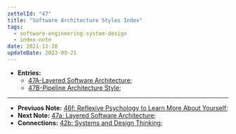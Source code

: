 ```yaml
---
zettelId: "47"
title: "Software Architecture Styles Index"
tags:
  - software-engineering-system-design
  - index-note
date: 2021-11-28
updateDate: 2023-09-21
---
```


- **Entries:**
  - [47A-Layered Software Architecture](/notes/47a/);
  - [47B-Pipeline Architecture Style](/notes/47b/);

---

- **Previuos Note:** [46f: Reflexive Psychology to Learn More About Yourself](/notes/46f/);
- **Next Note:** [47a: Layered Software Architecture](/notes/47a/);
- **Connections:** [42b: Systems and Design Thinking](/notes/42b/);

